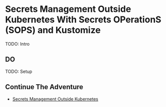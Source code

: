 # Secrets Management Outside Kubernetes With Secrets OPerationS (SOPS) and Kustomize

TODO: Intro

## DO

TODO: Setup

## Continue The Adventure

* [Secrets Management Outside Kubernetes](client.md)
